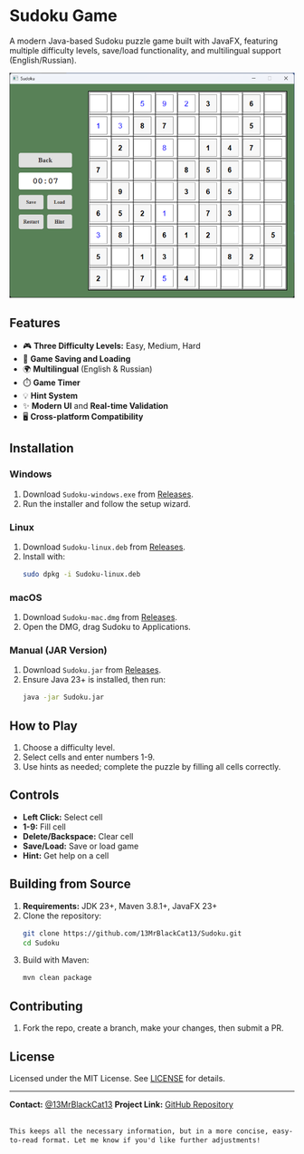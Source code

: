 # Sudoku Game

A modern Java-based Sudoku puzzle game built with JavaFX, featuring multiple difficulty levels, save/load functionality, and multilingual support (English/Russian).

![Game Screenshot](screenshots/game.png)

## Features

- 🎮 **Three Difficulty Levels:** Easy, Medium, Hard
- 💾 **Game Saving and Loading**
- 🌍 **Multilingual** (English & Russian)
- ⏱️ **Game Timer**
- 💡 **Hint System**
- ✨ **Modern UI** and **Real-time Validation**
- 🖥️ **Cross-platform Compatibility**

## Installation

### Windows
1. Download `Sudoku-windows.exe` from [Releases](https://github.com/13MrBlackCat13/Sudoku/releases).
2. Run the installer and follow the setup wizard.

### Linux
1. Download `Sudoku-linux.deb` from [Releases](https://github.com/13MrBlackCat13/Sudoku/releases).
2. Install with:
   ```bash
   sudo dpkg -i Sudoku-linux.deb

### macOS
1. Download `Sudoku-mac.dmg` from [Releases](https://github.com/13MrBlackCat13/Sudoku/releases).
2. Open the DMG, drag Sudoku to Applications.

### Manual (JAR Version)
1. Download `Sudoku.jar` from [Releases](https://github.com/13MrBlackCat13/Sudoku/releases).
2. Ensure Java 23+ is installed, then run:
   ```bash
   java -jar Sudoku.jar
   ```

## How to Play

1. Choose a difficulty level.
2. Select cells and enter numbers 1-9.
3. Use hints as needed; complete the puzzle by filling all cells correctly.

## Controls

- **Left Click:** Select cell
- **1-9:** Fill cell
- **Delete/Backspace:** Clear cell
- **Save/Load:** Save or load game
- **Hint:** Get help on a cell

## Building from Source

1. **Requirements:** JDK 23+, Maven 3.8.1+, JavaFX 23+
2. Clone the repository:
   ```bash
   git clone https://github.com/13MrBlackCat13/Sudoku.git
   cd Sudoku
   ```
3. Build with Maven:
   ```bash
   mvn clean package
   ```

## Contributing

1. Fork the repo, create a branch, make your changes, then submit a PR.

## License

Licensed under the MIT License. See [LICENSE](https://github.com/13MrBlackCat13/Sudoku/blob/master/LICENSE) for details.

---

**Contact:** [@13MrBlackCat13](https://github.com/13MrBlackCat13)
**Project Link:** [GitHub Repository](https://github.com/13MrBlackCat13/Sudoku)
```

This keeps all the necessary information, but in a more concise, easy-to-read format. Let me know if you'd like further adjustments!

